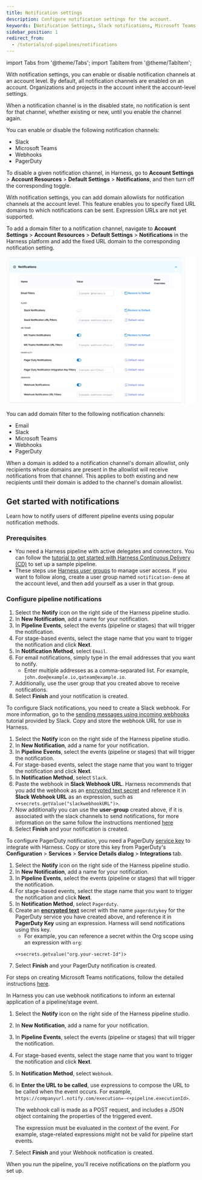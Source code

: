 ```yaml
---
title: Notification settings
description: Configure notification settings for the account.
keywords: [Notification Settings, Slack notifications, Microsoft Teams notifications, webhook notifications, PagerDuty notifications]
sidebar_position: 1
redirect_from:
  - /tutorials/cd-pipelines/notifications
---
```


import Tabs from '@theme/Tabs';
import TabItem from '@theme/TabItem';

With notification settings, you can enable or disable notification channels at an account level. By default, all notification channels are enabled on an account. Organizations and projects in the account inherit the account-level settings.

When a notification channel is in the disabled state, no notification is sent for that channel, whether existing or new, until you enable the channel again.

You can enable or disable the following notification channels:
- Slack
- Microsoft Teams
- Webhooks
- PagerDuty

To disable a given notification channel, in Harness, go to **Account Settings** > **Account Resources** > **Default Settings** > **Notifications**, and then turn off the corresponding toggle.

With notification settings, you can add domain allowlists for notification channels at the account level. This feature enables you to specify fixed URL domains to which notifications can be sent. Expression URLs are not yet supported.

To add a domain filter to a notification channel, navigate to **Account Settings** > **Account Resources** > **Default Settings** > **Notifications** in the Harness platform and add the fixed URL domain to the corresponding notification setting.

![](./static/notification-settings-url-filters.png)

You can add domain filter to the following notification channels:
- Email
- Slack
- Microsoft Teams
- Webhooks
- PagerDuty

When a domain is added to a notification channel's domain allowlist, only recipients whose domains are present in the allowlist will receive notifications from that channel. This applies to both existing and new recipients until their domain is added to the channel's domain allowlist.

## Get started with notifications

Learn how to notify users of different pipeline events using popular notification methods.

### Prerequisites

* You need a Harness pipeline with active delegates and connectors. You can follow the [tutorial to get started with Harness Continuous Delivery (CD)](/docs/continuous-delivery/get-started/cd-tutorials/manifest) to set up a sample pipeline.
* These steps use [Harness user groups](/docs/platform/role-based-access-control/add-user-groups/) to manage user access. If you want to follow along, create a user group named `notification-demo` at the account level, and then add yourself as a user in that group.

### Configure pipeline notifications

<Tabs>
<TabItem value="Email">

1. Select the **Notify** icon on the right side of the Harness pipeline studio.
2. In **New Notification**, add a name for your notification.
3. In **Pipeline Events**, select the events (pipeline or stages) that will trigger the notification.
4. For stage-based events, select the stage name that you want to trigger the notification and click **Next**.
5. In **Notification Method**, select `Email`.
6. For email notifications, simply type in the email addresses that you want to notify.
   - Enter multiple addresses as a comma-separated list. For example, `john.doe@example.io,qateam@example.io`.
7. Additionally, use the user group that you created above to receive notifications.
8. Select **Finish** and your notification is created.

</TabItem>
<TabItem value="Slack">

To configure Slack notifications, you need to create a Slack webhook. For more information, go to the [sending messages using incoming webhooks](https://api.slack.com/messaging/webhooks) tutorial provided by Slack. Copy and store the webhook URL for use in Harness.

1. Select the **Notify** icon on the right side of the Harness pipeline studio.
2. In **New Notification**, add a name for your notification.
3. In **Pipeline Events**, select the events (pipeline or stages) that will trigger the notification.
4. For stage-based events, select the stage name that you want to trigger the notification and click **Next**.
5. In **Notification Method**, select `Slack`.
6. Paste the webhook in **Slack Webhook URL**. Harness recommends that you add the webhook as an [encrypted text secret](/docs/platform/secrets/add-use-text-secrets) and reference it in **Slack Webhook URL** as an expression, such as `<+secrets.getValue("slackwebhookURL")>`.
7. Now additionally you can use the **user-group** created above, if it is associated with the slack channels to send notifications, for more information on the same follow the instructions mentioned [here](/docs/continuous-delivery/x-platform-cd-features/cd-steps/notify-users-of-pipeline-events/#notify-slack-channels-in-user-groups)
8. Select **Finish** and your notification is created.

</TabItem>
<TabItem value="PagerDuty">

To configure PagerDuty notification, you need a PagerDuty [service key](https://support.pagerduty.com/docs/services-and-integrations) to integrate with Harness. Copy or store this key from PagerDuty's **Configuration** > **Services** > **Service Details dialog** > **Integrations** tab.

1. Select the **Notify** icon on the right side of the Harness pipeline studio.
2. In **New Notification**, add a name for your notification.
3. In **Pipeline Events**, select the events (pipeline or stages) that will trigger the notification.
4. For stage-based events, select the stage name that you want to trigger the notification and click **Next**.
5. In **Notification Method**, select `Pagerduty`.
6. Create an **[encrypted text](/docs/platform/secrets/add-use-text-secrets)** secret with the name `pagerdutykey` for the PagerDuty service you have created above, and reference it in **PagerDuty Key** using an expression. Harness will send notifications using this key.
   - For example, you can reference a secret within the Org scope using an expression with `org`:
   ```
   <+secrets.getvalue("org.your-secret-Id")>
   ```
7. Select **Finish** and your PagerDuty notification is created.

</TabItem>
<TabItem value="Microsoft Teams">

For steps on creating Microsoft Teams notifications, follow the detailed instructions [here](/docs/continuous-delivery/x-platform-cd-features/cd-steps/notify-users-of-pipeline-events/#microsoft-teams-notifications).

</TabItem>
<TabItem value="Webhook">

In Harness you can use webhook notifications to inform an external application of a pipeline/stage event.

1. Select the **Notify** icon on the right side of the Harness pipeline studio.
2. In **New Notification**, add a name for your notification.
3. In **Pipeline Events**, select the events (pipeline or stages) that will trigger the notification.
4. For stage-based events, select the stage name that you want to trigger the notification and click **Next**.
5. In **Notification Method**, select `Webhook`.
6. In **Enter the URL to be called**, use expressions to compose the URL to be called when the event occurs. For example, `https://companyurl.notify.com/execution=-<+pipeline.executionId>`.

   The webhook call is made as a POST request, and includes a JSON object containing the properties of the triggered event.

   The expression must be evaluated in the context of the event. For example, stage-related expressions might not be valid for pipeline start events.

7. Select **Finish** and your Webhook notification is created.

</TabItem>
</Tabs>

When you run the pipeline, you'll receive notifications on the platform you set up.
